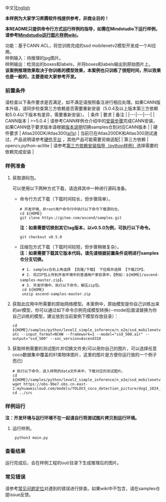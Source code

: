 中文|[English](README.md)

**本样例为大家学习昇腾软件栈提供参考，非商业目的！**

**本README只提供命令行方式运行样例的指导，如需在Mindstudio下运行样例，请参考[Mindstudio运行图片样例wiki](https://gitee.com/ascend/samples/wikis/Mindstudio%E8%BF%90%E8%A1%8C%E5%9B%BE%E7%89%87%E6%A0%B7%E4%BE%8B?sort_id=3164874)。**

功能：基于CANN ACL，将您训练完成的ssd mobilenetv2模型开发成一个AI应用。   
样例输入：待推理的jpg图片。   
样例输出：检测出的boxes和labels，并将boxes和labels输出到原始图片上。  
 **该案例推理效果取决于你训练的模型效果，本案例也只训练了很短时间，所以效果也是一般的，主要是给大家参考开发。** 

### 前置条件
请检查以下条件要求是否满足，如不满足请按照备注进行相应处理。如果CANN版本升级，请同步检查第三方依赖是否需要重新安装（5.0.4及以上版本第三方依赖和5.0.4以下版本有差异，需要重新安装）。
| 条件 | 要求 | 备注 |
|---|---|---|
| CANN版本 | >=5.0.4 | 请参考CANN样例仓介绍中的[安装步骤](https://gitee.com/ascend/samples#%E5%AE%89%E8%A3%85)完成CANN安装，如果CANN低于要求版本请根据[版本说明](https://gitee.com/ascend/samples/blob/master/README_CN.md#%E7%89%88%E6%9C%AC%E8%AF%B4%E6%98%8E)切换samples仓到对应CANN版本 |
| 硬件要求 | Atlas200DK/Atlas300([ai1s](https://support.huaweicloud.com/productdesc-ecs/ecs_01_0047.html#ecs_01_0047__section78423209366))  | 当前已在Atlas200DK和Atlas300测试通过，产品说明请参考[硬件平台](https://ascend.huawei.com/zh/#/hardware/product) ，其他产品可能需要另做适配|
| 第三方依赖 | opencv,python-acllite | 请参考[第三方依赖安装指导（python样例）](../../../environment)选择需要的依赖完成安装 |

### 样例准备

1. 获取源码包。

   可以使用以下两种方式下载，请选择其中一种进行源码准备。   
    - 命令行方式下载（下载时间较长，但步骤简单）。
       ```    
       # 开发环境，非root用户命令行中执行以下命令下载源码仓。    
       cd ${HOME}     
       git clone https://gitee.com/ascend/samples.git
       ```
       **注：如果需要切换到其它tag版本，以v0.5.0为例，可执行以下命令。**
       ```
       git checkout v0.5.0
       ```   
    - 压缩包方式下载（下载时间较短，但步骤稍微复杂）。   
       **注：如果需要下载其它版本代码，请先请根据前置条件说明进行samples仓分支切换。**   
       ``` 
        # 1. samples仓右上角选择 【克隆/下载】 下拉框并选择 【下载ZIP】。    
        # 2. 将ZIP包上传到开发环境中的普通用户家目录中，【例如：${HOME}/ascend-samples-master.zip】。     
        # 3. 开发环境中，执行以下命令，解压zip包。     
        cd ${HOME}    
        unzip ascend-samples-master.zip
        ```
2. 获取此应用中所需要的原始网络模型。本案例中，原始模型是你自己训练出来的air模型，你可以通过如下命令示例完成模型转换(--model后面请替换为你自己训练的模型，建议放到当前案例下模型存放目录）：
    ```
    cd ${HOME}/samples/python/level2_simple_inference/n_e2e/ssd_mobilenetv2_picture/model
    atc --input_format=NCHW --framework=1 --model="ssd_500.air" --output="ssd_500" --soc_version=Ascend310
    ```

3. 获取样例需要的测试图片并切换文件夹(可以用你自己的图片，可以选择任意coco数据集中覆盖的81类物体图片，这里的图片是方便你运行放的一个例子而已)
    ```
    # 执行以下命令，进入样例的data文件夹中，下载对应的测试图片。
    cd ${HOME}/samples/python/level2_simple_inference/n_e2e/ssd_mobilenetv2_picture/data
    wget https://obs-9be7.obs.cn-east-2.myhuaweicloud.com/models/YOLOV3_coco_detection_picture/dog1_1024_683.jpg
    cd ../src
    ```
### 样例运行

**注：开发环境与运行环境不在一起请自行将测试图片拷贝到运行环境。**   

1. <a name="step_2"></a>运行样例。
   ```
    python3 main.py
   ```

### 查看结果

运行完成后，会在样例工程的out/目录下生成推理后的图片。


### 常见错误
请参考[常见问题定位](https://gitee.com/ascend/samples/wikis/%E5%B8%B8%E8%A7%81%E9%97%AE%E9%A2%98%E5%AE%9A%E4%BD%8D/%E4%BB%8B%E7%BB%8D)对遇到的错误进行排查。如果wiki中不包含，请在samples仓提issue反馈。
